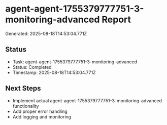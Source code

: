 # agent-agent-1755379777751-3-monitoring-advanced Report

Generated: 2025-08-18T14:53:04.771Z

## Status
- Task: agent-agent-1755379777751-3-monitoring-advanced
- Status: Completed
- Timestamp: 2025-08-18T14:53:04.771Z

## Next Steps
- Implement actual agent-agent-1755379777751-3-monitoring-advanced functionality
- Add proper error handling
- Add logging and monitoring
